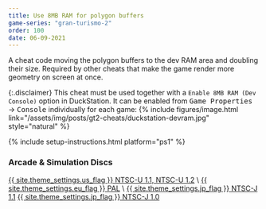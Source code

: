 ```yaml
---
title: Use 8MB RAM for polygon buffers
game-series: "gran-turismo-2"
order: 100
date: 06-09-2021
---
```


A cheat code moving the polygon buffers to the dev RAM area and doubling their size.
Required by other cheats that make the game render more geometry on screen at once.

{:.disclaimer}
This cheat must be used together with a `Enable 8MB RAM (Dev Console)` option in DuckStation. It can be enabled from
<kbd><samp>Game Properties</samp></kbd> &rarr; <kbd><samp>Console</samp></kbd> individually for each game:
{% include figures/image.html link="/assets/img/posts/gt2-cheats/duckstation-devram.jpg" style="natural" %}

{% include setup-instructions.html platform="ps1" %}

### Arcade & Simulation Discs
<a href="https://github.com/CookiePLMonster/Console-Cheat-Codes/blob/master/PS1/Gran%20Turismo%202/8MB%20RAM/NTSC-U%201.1%2C%20NTSC-U%201.2.cht" class="button" role="button" target="_blank">{{ site.theme_settings.us_flag }} NTSC-U 1.1, NTSC-U 1.2</a> \\
<a href="https://github.com/CookiePLMonster/Console-Cheat-Codes/blob/master/PS1/Gran%20Turismo%202/8MB%20RAM/PAL.cht" class="button" role="button" target="_blank">{{ site.theme_settings.eu_flag }} PAL</a> \\
<a href="https://github.com/CookiePLMonster/Console-Cheat-Codes/blob/master/PS1/Gran%20Turismo%202/8MB%20RAM/NTSC-J%201.1.cht" class="button" role="button" target="_blank">{{ site.theme_settings.jp_flag }} NTSC-J 1.1</a>
<a href="https://github.com/CookiePLMonster/Console-Cheat-Codes/blob/master/PS1/Gran%20Turismo%202/8MB%20RAM/NTSC-J%201.0.cht" class="button" role="button" target="_blank">{{ site.theme_settings.jp_flag }} NTSC-J 1.0</a>
